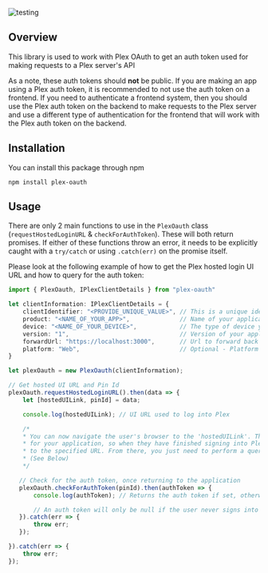 ![testing](https://github.com/Dmbob/plex-oauth/workflows/testing/badge.svg)

## Overview
This library is used to work with Plex OAuth to get an auth token used for making requests to a Plex server's API

As a note, these auth tokens should **not** be public. If you are making an app using a Plex auth token, it is recommended to not use the auth token on a frontend. If you need to authenticate a frontend system, then you should use the Plex auth token on the backend to make requests to the Plex server and use a different type of authentication for the frontend that will work with the Plex auth token on the backend.

## Installation
You can install this package through npm
```
npm install plex-oauth
```

## Usage
There are only 2 main functions to use in the `PlexOauth` class (`requestHostedLoginURL` & `checkForAuthToken`). These will both return promises. If either of these functions throw an error, it needs to be explicitly caught with a `try/catch` or using `.catch(err)` on the promise itself.

Please look at the following example of how to get the Plex hosted login UI URL and how to query for the auth token:
```typescript
import { PlexOauth, IPlexClientDetails } from "plex-oauth"

let clientInformation: IPlexClientDetails = {
    clientIdentifier: "<PROVIDE_UNIQUE_VALUE>", // This is a unique identifier used to identify your app with Plex.
    product: "<NAME_OF_YOUR_APP>",              // Name of your application
    device: "<NAME_OF_YOUR_DEVICE>",            // The type of device your application is running on
    version: "1",                               // Version of your application
    forwardUrl: "https://localhost:3000",       // Url to forward back to after signing in.
    platform: "Web",                            // Optional - Platform your application runs on - Defaults to 'Web'
}

let plexOauth = new PlexOauth(clientInformation);

// Get hosted UI URL and Pin Id
plexOauth.requestHostedLoginURL().then(data => {
    let [hostedUILink, pinId] = data;

    console.log(hostedUILink); // UI URL used to log into Plex

    /*
    * You can now navigate the user's browser to the 'hostedUILink'. This will include the forward URL
    * for your application, so when they have finished signing into Plex, they will be redirected back
    * to the specified URL. From there, you just need to perform a query to check for the auth token.
    * (See Below)
    */

   // Check for the auth token, once returning to the application
   plexOauth.checkForAuthToken(pinId).then(authToken => {
       console.log(authToken); // Returns the auth token if set, otherwise returns null

       // An auth token will only be null if the user never signs into the hosted UI, or you stop checking for a new one before they can log in
   }).catch(err => {
       throw err;
   });

}).catch(err => {
    throw err;
});
```
